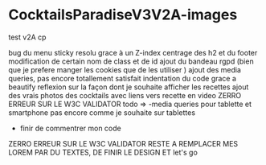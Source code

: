 # CocktailsParadiseV3V2A-images
test v2A cp

bug du menu sticky resolu grace à un Z-index
centrage des h2 et du footer 
modification de certain nom de class et de id
ajout du bandeau rgpd (bien que je prefere manger les cookies que de les utiliser )
ajout des media queries, pas encore totallement satisfait 
indentation du code grace a beautify 
reflexion sur la façon dont je souhaite afficher les recettes
ajout des vrais photos des cocktails avec liens vers recette en video
ZERRO ERREUR SUR LE W3C VALIDATOR 
todo => 
-media queries pour tablette et smartphone pas encore comme je souhaite sur tablettes 
- finir de commentrer mon code



ZERRO ERREUR SUR LE W3C VALIDATOR 
RESTE A REMPLACER MES LOREM PAR DU TEXTES, DE FINIR LE DESIGN ET let's go
